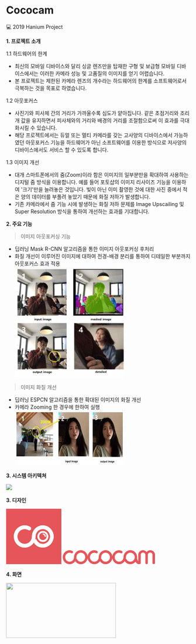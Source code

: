 # Cococam
:computer: 2019 Hanium Project 


**1. 프로젝트 소개**

1.1 하드웨어의 한계
- 최신의 모바일 디바이스와 달리 싱글 렌즈만을 탑재한 구형 및 보급형 모바일 디바이스에서는 이러한 카메라 성능 및 고품질의 이미지를 얻기 어렵습니다. 
- 본 프로젝트는 제한된 카메라 렌즈의 개수라는 하드웨어의 한계를 소프트웨어로서 극복하는 것을 목표로 하였습니다.

1.2 아웃포커스
- 사진기와 피사체 간의 거리가 가까울수록 심도가 얕아집니다. 같은 초점거리와 조리개 값을 유지하면서 피사체와의 거리와 배경의 거리를 조절함으로써 이 효과를 극대화시킬 수 있습니다. 
- 해당 프로젝트에서는 듀얼 또는 멀티 카메라를 갖는 고사양의 디바이스에서 가능하였던 아웃포커스 기능을 하드웨어가 아닌 소프트웨어를 이용한 방식으로 저사양의 디바이스에서도 서비스 할 수 있도록 합니다. 

1.3 이미지 개선
- 대개 스마트폰에서의 줌(Zoom)이라 함은 이미지의 일부분만을 확대하여 사용하는 디지털 줌 방식을 이용합니다. 예를 들어 포토샵의 이미지 리사이즈 기능을 이용하여 '크기'만을 늘려놓은 것입니다. 빛이 아닌 이미 촬영한 것에 대한 사진 중에서 적은 양의 데이터를 부풀려 놓았기 때문에 화질 저하가 발생합니다. 
- 기존 카메라에서 줌 기능 시에 발생하는 화질 저하 문제를 Image Upscailing 및 Super Resolution 방식을 통하여 개선하는 효과를 기대합니다.


**2. 주요 기능**

> 이미지 아웃포커싱 기능
- 딥러닝 Mask R-CNN 알고리즘을 통한 이미지 아웃포커싱 후처리
- 화질 개선이 이루어진 이미지에 대하여 전경-배경 분리를 통하여 디테일한 부분까지 아웃포커스 효과 적용 </br>
<img src="/Images/descriptions/outfocusing.png" width="300px" height="300px"/></img>

> 이미지 화질 개선
- 딥러닝 ESPCN 알고리즘을 통한 확대된 이미지의 화질 개선
- 카메라 Zooming 한 경우에 한하여 실행</br>
<img src="/Images/descriptions/upscailing.png" width="300px" height="150px"></img>

**3. 시스템 아키텍쳐**

<img src="/Images/system.jpeg" wwidth="300px" height="300px"></img>

**3. 디자인**

<img src="/Images/app_icon1.png" width="30%" height="30%"></img>
<img src="/Images/full_logo_pk1.png" width="50%" height="10%"/>

**4. 화면**

<img src="/Images/screenshot.jpeg" width="300px" height="150px"></img>

